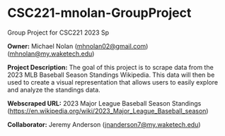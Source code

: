 # CSC221-mnolan-GroupProject
Group Project for CSC221 2023 Sp

__Owner:__ Michael Nolan (mhnolan02@gmail.com) (mhnolan@my.waketech.edu) 

__Project Description:__  The goal of this project is to scrape data from the 2023 MLB Baseball Season Standings Wikipedia. This data will then be used to create a visual representation that allows users to easily explore and analyze the standings data.

__Webscraped URL:__ 2023 Major League Baseball Season Standings (https://en.wikipedia.org/wiki/2023_Major_League_Baseball_season)

__Collaborator:__ Jeremy Anderson (jnanderson7@my.waketech.edu) 
